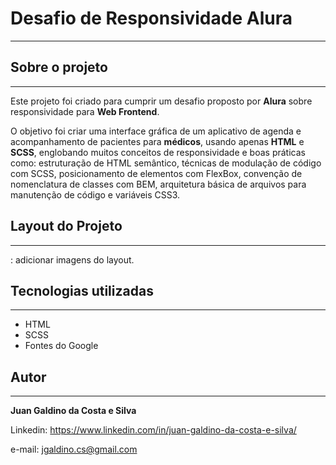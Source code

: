 # Desafio de Responsividade Alura

---

## Sobre o projeto

---

Este projeto foi criado para cumprir um desafio proposto por **Alura** sobre responsividade para **Web Frontend**.

O objetivo foi criar uma interface gráfica de um aplicativo de agenda e acompanhamento de pacientes para **médicos**, usando apenas **HTML** e **SCSS**, englobando muitos conceitos de responsividade e boas práticas como: estruturação de HTML semântico, técnicas de modulação de código com SCSS, posicionamento de elementos com FlexBox, convenção de nomenclatura de classes com BEM, arquitetura básica de arquivos para manutenção de código e variáveis CSS3.

## Layout do Projeto

---

: adicionar imagens do layout.

## Tecnologias utilizadas

---

- HTML
- SCSS
- Fontes do Google

## Autor

---

**Juan Galdino da Costa e Silva**

Linkedin: <https://www.linkedin.com/in/juan-galdino-da-costa-e-silva/>

e-mail: <jgaldino.cs@gmail.com>
